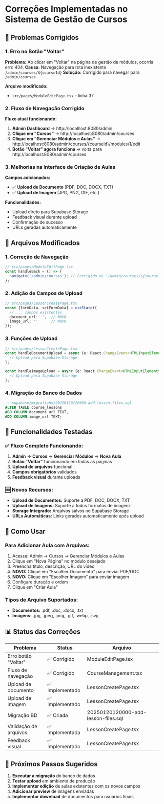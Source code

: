 # Correções Implementadas no Sistema de Gestão de Cursos

## 🔧 Problemas Corrigidos

### 1. Erro no Botão "Voltar"
**Problema:** Ao clicar em "Voltar" na página de gestão de módulos, ocorria erro 404.
**Causa:** Navegação para rota inexistente `/admin/courses/${courseId}`
**Solução:** Corrigido para navegar para `/admin/courses`

**Arquivo modificado:**
- `src/pages/ModuleEditPage.tsx` - linha 37

### 2. Fluxo de Navegação Corrigido
**Fluxo atual funcionando:**
1. **Admin Dashboard** → http://localhost:8080/admin
2. **Clique em "Cursos"** → http://localhost:8080/admin/courses  
3. **Clique em "Gerenciar Módulos e Aulas"** → http://localhost:8080/admin/courses/{courseId}/modules/1/edit
4. **Botão "Voltar" agora funciona** → volta para http://localhost:8080/admin/courses

### 3. Melhorias na Interface de Criação de Aulas
**Campos adicionados:**
- ✅ **Upload de Documento** (PDF, DOC, DOCX, TXT)
- ✅ **Upload de Imagem** (JPG, PNG, GIF, etc.)

**Funcionalidades:**
- Upload direto para Supabase Storage
- Feedback visual durante upload
- Confirmação de sucesso
- URLs geradas automaticamente

## 📁 Arquivos Modificados

### 1. Correção de Navegação
```typescript
// src/pages/ModuleEditPage.tsx
const handleBack = () => {
  navigate('/admin/courses'); // Corrigido de '/admin/courses/${courseId}'
};
```

### 2. Adição de Campos de Upload
```typescript
// src/pages/LessonCreatePage.tsx
const [formData, setFormData] = useState({
  // ... campos existentes
  document_url: '',  // NOVO
  image_url: ''      // NOVO
});
```

### 3. Funções de Upload
```typescript
// src/pages/LessonCreatePage.tsx
const handleDocumentUpload = async (e: React.ChangeEvent<HTMLInputElement>) => {
  // Upload para Supabase Storage
};

const handleImageUpload = async (e: React.ChangeEvent<HTMLInputElement>) => {
  // Upload para Supabase Storage  
};
```

### 4. Migração do Banco de Dados
```sql
-- supabase/migrations/20250120120000-add-lesson-files.sql
ALTER TABLE course_lessons 
ADD COLUMN document_url TEXT,
ADD COLUMN image_url TEXT;
```

## 🎯 Funcionalidades Testadas

### ✅ Fluxo Completo Funcionando:
1. **Admin** → **Cursos** → **Gerenciar Módulos** → **Nova Aula**
2. **Botão "Voltar"** funcionando em todas as páginas
3. **Upload de arquivos** funcional
4. **Campos obrigatórios** validados
5. **Feedback visual** durante uploads

### 🆕 Novos Recursos:
- **Upload de Documentos:** Suporte a PDF, DOC, DOCX, TXT
- **Upload de Imagens:** Suporte a todos formatos de imagem
- **Storage Integrado:** Arquivos salvos no Supabase Storage
- **URLs Automáticas:** Links gerados automaticamente após upload

## 🚀 Como Usar

### Para Adicionar Aula com Arquivos:
1. Acesse: Admin → Cursos → Gerenciar Módulos e Aulas
2. Clique em "Nova Página" no módulo desejado  
3. Preencha título, descrição, URL do vídeo
4. **NOVO:** Clique em "Escolher Documento" para enviar PDF/DOC
5. **NOVO:** Clique em "Escolher Imagem" para enviar imagem
6. Configure duração e ordem
7. Clique em "Criar Aula"

### Tipos de Arquivo Suportados:
- **Documentos:** .pdf, .doc, .docx, .txt
- **Imagens:** .jpg, .jpeg, .png, .gif, .webp, .svg

## 📊 Status das Correções

| Problema | Status | Arquivo |
|----------|--------|---------|
| Erro botão "Voltar" | ✅ Corrigido | ModuleEditPage.tsx |
| Fluxo de navegação | ✅ Corrigido | CourseManagement.tsx |
| Upload de documento | ✅ Implementado | LessonCreatePage.tsx |
| Upload de imagem | ✅ Implementado | LessonCreatePage.tsx |
| Migração BD | ✅ Criada | 20250120120000-add-lesson-files.sql |
| Validação de arquivos | ✅ Implementada | LessonCreatePage.tsx |
| Feedback visual | ✅ Implementado | LessonCreatePage.tsx |

## 🔄 Próximos Passos Sugeridos

1. **Executar a migração** do banco de dados
2. **Testar upload** em ambiente de produção
3. **Implementar edição** de aulas existentes com os novos campos
4. **Adicionar preview** de imagens enviadas
5. **Implementar download** de documentos para usuários finais 
